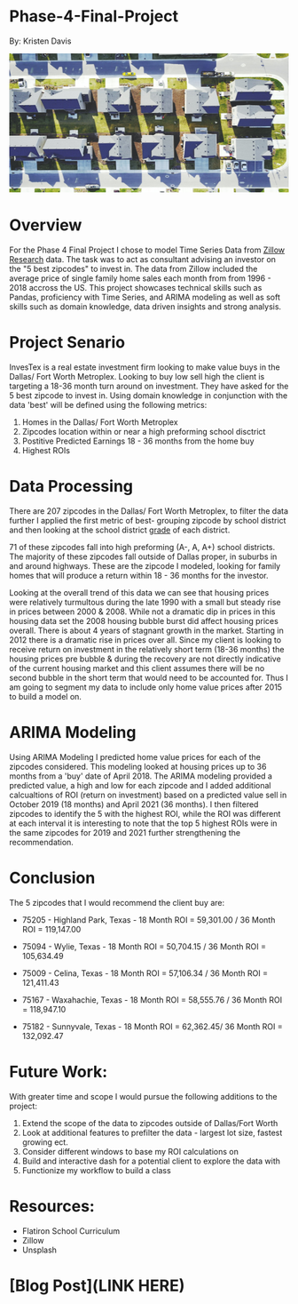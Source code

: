# Phase-4-Final-Project 
By: Kristen Davis   

<p align="center">
  <img width="600" height="250" src="/Images/photo-1491357492920-d2979986a84e.jpeg">
</p>
 
 [](/Images/photo-1491357492920-d2979986a84e.jpeg)   

# Overview  
For the Phase 4 Final Project I chose to model Time Series Data from [Zillow Research](https://www.zillow.com/research/data/) data. The task was to act as consultant advising an investor on the "5 best zipcodes" to invest in. The data from Zillow included the average price of single family home sales each month from from 1996 - 2018 accross the US. This project showcases technical skills such as Pandas, proficiency with Time Series, and ARIMA modeling as well as soft skills such as domain knowledge, data driven insights and strong analysis. 

# Project Senario 

InvesTex is a real estate investment firm looking to make value buys in the Dallas/ Fort Worth Metroplex. Looking to buy low sell high the client is targeting a  18-36 month turn around on investment. They have asked for the 5 best zipcode to invest in. Using domain knowledge in conjunction with the data 'best' will be defined using the following metrics:  

1. Homes in the Dallas/ Fort Worth Metroplex
2. Zipcodes location within or near a high preforming school disctrict 
2. Postitive Predicted Earnings 18 - 36 months from the home buy 
3. Highest ROIs

# Data Processing   

There are 207 zipcodes in the Dallas/ Fort Worth Metroplex, to filter the data further I applied the first metric of best- grouping zipcode by school district and then looking at the school district [grade](https://www.niche.com/k12/search/best-school-districts/m/dallas-fort-worth-metro-area/) of each district.

71 of these zipcodes fall into high preforming (A-, A, A+) school districts. The majority of these zipcodes fall outside of Dallas proper, in suburbs in and around highways. These are the zipcode I modeled, looking for family homes that will produce a return within 18 - 36 months for the investor.  

Looking at the overall trend of this data we can see that housing prices were relatively turmultous during the late 1990 with a small but steady rise in prices between 2000 & 2008. While not a dramatic dip in prices in this housing data set the 2008 housing bubble burst did affect housing prices overall. There is about 4 years of stagnant growth in the market. Starting in 2012 there is a dramatic rise in prices over all. Since my client is looking to receive return on investment in the relatively short term (18-36 months) the housing prices pre bubble & during the recovery are not directly indicative of the current housing market and this client assumes there will be no second bubble in the short term that would need to be accounted for. Thus I am going to segment my data to include only home value prices after 2015 to build a model on.

# ARIMA Modeling   

Using ARIMA Modeling I predicted home value prices for each of the zipcodes considered. This modeling looked at housing prices up to 36 months from a 'buy' date of April 2018. The ARIMA modeling provided a predicted value, a high and low for each zipcode and I added additional calcualtions of ROI (return on investment) based on a predicted value sell in October 2019 (18 months) and April 2021 (36 months). I then filtered zipcodes to identify the 5 with the highest ROI, while the ROI was different at each interval it is interesting to note that the top 5 highest ROIs were in the same zipcodes for 2019 and 2021 further strengthening the recommendation. 

# Conclusion    

The 5 zipcodes that I would recommend the client buy are: 

 * 75205 - Highland Park, Texas - 18 Month ROI = 59,301.00 / 36 Month ROI = 119,147.00
 
 * 75094 - Wylie, Texas - 18 Month ROI = 50,704.15 / 36 Month ROI = 105,634.49 
 
 * 75009 - Celina, Texas - 18 Month ROI = 57,106.34 / 36 Month ROI = 121,411.43 
 
 * 75167 - Waxahachie, Texas - 18 Month ROI = 58,555.76 / 36 Month ROI = 118,947.10  
 
 * 75182 - Sunnyvale, Texas - 18 Month ROI = 62,362.45/ 36 Month ROI = 132,092.47

# Future Work:   
With greater time and scope I would pursue the following additions to the project: 
1. Extend the scope of the data to zipcodes outside of Dallas/Fort Worth 
2. Look at additional features to prefilter the data - largest lot size, fastest growing ect. 
3. Consider different windows to base my ROI calculations on 
4. Build and interactive dash for a potential client to explore the data with 
5. Functionize my workflow to build a class

# Resources: 
* Flatiron School Curriculum 
* Zillow 
* Unsplash 

# [Blog Post](LINK HERE)   
